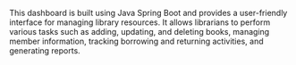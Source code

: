 This dashboard is built using Java Spring Boot and provides a user-friendly interface for managing library resources. It allows librarians to perform various tasks such as adding, updating, and deleting books, managing member information, tracking borrowing and returning activities, and generating reports.
